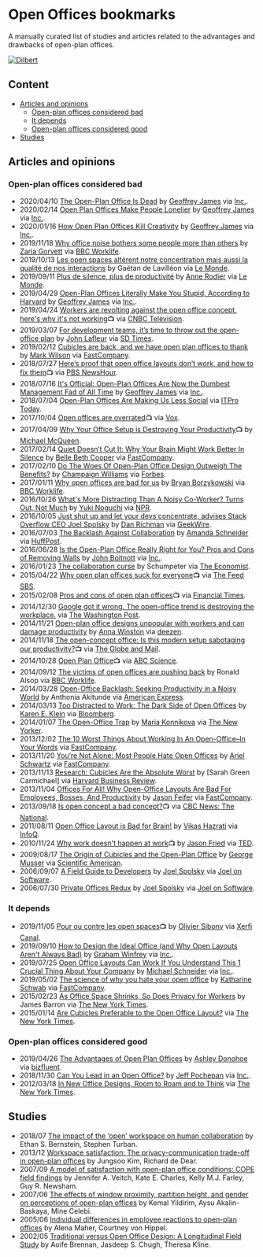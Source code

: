 # Open Offices bookmarks
A manually curated list of studies and articles related to the advantages and drawbacks of open-plan offices.

[![Dilbert](https://assets.amuniversal.com/97194cc0cbed0130f1a6001dd8b71c47)](https://dilbert.com/strip/2013-08-03)

## Content
* [Articles and opinions](#articles-and-opinions)
  * [Open-plan offices considered bad](#open-plan-offices-considered-bad)
  * [It depends](#it-depends)
  * [Open-plan offices considered good](#open-plan-offices-considered-good)
* [Studies](#studies)

## Articles and opinions
### Open-plan offices considered bad
* 2020/04/10 [The Open-Plan Office Is Dead](https://www.inc.com/geoffrey-james/the-open-plan-office-is-dead.html) by [Geoffrey James](https://twitter.com/Sales_Source) via [Inc.](https://www.inc.com/).
* 2020/02/14 [Open Plan Offices Make People Lonelier](https://www.inc.com/geoffrey-james/open-plan-offices-make-people-lonelier.html) by [Geoffrey James](https://twitter.com/Sales_Source) via [Inc.](https://www.inc.com/).
* 2020/01/16 [How Open Plan Offices Kill Creativity](https://www.inc.com/geoffrey-james/how-open-plan-offices-kill-creativity.html) by [Geoffrey James](https://twitter.com/Sales_Source) via [Inc.](https://www.inc.com/).
* 2019/11/18 [Why office noise bothers some people more than others](https://www.bbc.com/worklife/article/20191115-office-noise-acceptable-levels-personality-type) by [Zaria Gorvett](https://twitter.com/ZariaGorvett) via [BBC Worklife](https://www.bbc.com/worklife).
* 2019/10/13 [Les open spaces altèrent notre concentration mais aussi la qualité de nos interactions](https://www.lemonde.fr/emploi/article/2019/10/13/les-open-spaces-alterent-notre-concentration-mais-aussi-la-qualite-de-nos-interactions_6015310_1698637.html) by Gaëtan de Lavilléon via [Le Monde](https://www.lemonde.fr/).
* 2019/09/11 [Plus de silence, plus de productivité](https://www.lemonde.fr/emploi/article/2019/09/11/plus-de-silence-plus-de-productivite_5508921_1698637.html) by [Anne Rodier](https://twitter.com/Anne_Rodier) via  [Le Monde](https://www.lemonde.fr/).
* 2019/04/29 [Open-Plan Offices Literally Make You Stupid, According to Harvard](https://www.inc.com/geoffrey-james/open-plan-offices-literally-make-you-stupid-according-to-harvard.html) by [Geoffrey James](https://twitter.com/Sales_Source) via [Inc.](https://www.inc.com/).
* 2019/04/24 [Workers are revolting against the open office concept, here's why it's not working](https://www.youtube.com/watch?v=pcAliBlCJS0):tv: via [CNBC Television](https://www.youtube.com/channel/UCrp_UI8XtuYfpiqluWLD7Lw).
* 2019/03/07 [For development teams, it’s time to throw out the open-office plan](https://sdtimes.com/softwaredev/for-development-teams-its-time-to-throw-out-the-open-office-plan/) by [John Lafleur](https://twitter.com/JeanLafleur) via [SD Times](https://sdtimes.com/).
* 2019/02/12 [Cubicles are back, and we have open plan offices to thank](https://www.fastcompany.com/90305213/the-hip-new-open-plan-office-trend-cubicles) by [Mark Wilson](https://twitter.com/ctrlzee) via [FastCompany](https://www.fastcompany.com/).
* 2018/07/27 [Here’s proof that open office layouts don’t work, and how to fix them](https://www.youtube.com/watch?v=jL5XwZJ0410):tv: via [PBS NewsHour](https://www.youtube.com/channel/UC6ZFN9Tx6xh-skXCuRHCDpQ).
* 2018/07/16 [It's Official: Open-Plan Offices Are Now the Dumbest Management Fad of All Time](https://www.inc.com/geoffrey-james/its-official-open-plan-offices-are-now-dumbest-management-fad-of-all-time.html) by [Geoffrey James](https://twitter.com/Sales_Source) via [Inc.](https://www.inc.com/).
* 2018/07/04 [Open-Plan Offices Are Making Us Less Social](https://www.itprotoday.com/collaboration/open-plan-offices-are-making-us-less-social) via [ITPro Today](https://www.itprotoday.com/).
* 2017/10/04 [Open offices are overrated](https://www.youtube.com/watch?v=-p6WWRarjNs):tv: via [Vox](https://www.youtube.com/channel/UCLXo7UDZvByw2ixzpQCufnA).
* 2017/04/09 [Why Your Office Setup is Destroying Your Productivity](https://www.youtube.com/watch?v=d9p5Wyhp194):tv: by [Michael McQueen](https://twitter.com/Michael_McQueen).
* 2017/02/14 [Quiet Doesn’t Cut It: Why Your Brain Might Work Better In Silence](https://www.fastcompany.com/3068168/quiet-doesnt-cut-it-why-your-brain-might-work-better-in-silence) by [Belle Beth Cooper](https://twitter.com/BelleBCooper) via [FastCompany](https://www.fastcompany.com/).
* 2017/02/10 [Do The Woes Of Open-Plan Office Design Outweigh The Benefits?](https://www.forbes.com/sites/bisnow/2017/02/10/do-the-woes-of-open-plan-office-design-outweigh-the-benefits/) by [Champaign Williams](https://twitter.com/cwilliams060590) via [Forbes](https://www.forbes.com/).
* 2017/01/11 [Why open offices are bad for us](https://www.bbc.com/worklife/article/20170105-open-offices-are-damaging-our-memories) by [Bryan Borzykowski](https://twitter.com/bborzyko) via [BBC Worklife](https://www.bbc.com/worklife).
* 2016/10/26 [What's More Distracting Than A Noisy Co-Worker? Turns Out, Not Much](https://www.npr.org/2016/10/26/498850659/what-s-more-distracting-than-a-noisy-coworker-not-much) by [Yuki Noguchi](https://twitter.com/Yukinoguchi) via [NPR](https://www.npr.org/).
* 2016/10/05 [Just shut up and let your devs concentrate, advises Stack Overflow CEO Joel Spolsky](https://www.geekwire.com/2016/just-shut-let-devs-concentrate-programming-expert-advises/) by [Dan Richman](https://twitter.com/danielarichman) via [GeekWire](https://www.geekwire.com/).
* 2016/07/03 [The Backlash Against Collaboration](https://www.huffpost.com/entry/the-backlash-against-coll_b_9392040) by [Amanda Schneider](https://www.twitter.com/CCGfounder) via [HuffPost](https://www.huffpost.com/).
* 2016/06/28 [Is the Open-Plan Office Really Right for You? Pros and Cons of Removing Walls](https://www.inc.com/john-boitnott/is-the-open-plan-office-really-right-for-you-pros-and-cons-of-removing-walls.html) by [John Boitnott](https://twitter.com/jboitnott) via [Inc.](https://www.inc.com/).
* 2016/01/23 [The collaboration curse](https://www.economist.com/business/2016/01/23/the-collaboration-curse) by Schumpeter via [The Economist](https://www.economist.com/).
* 2015/04/22 [Why open plan offices suck for everyone](https://www.youtube.com/watch?v=lOLCgZ_WvIo):tv: via [The Feed SBS](https://www.youtube.com/watch?v=lOLCgZ_WvIo).
* 2015/02/08 [Pros and cons of open plan offices](https://www.youtube.com/watch?v=n_0Q9-DeKpc):tv: via [Financial Times](https://www.youtube.com/channel/UCoUxsWakJucWg46KW5RsvPw).
* 2014/12/30 [Google got it wrong. The open-office trend is destroying the workplace.](https://www.washingtonpost.com/posteverything/wp/2014/12/30/google-got-it-wrong-the-open-office-trend-is-destroying-the-workplace/) via [The Washington Post](https://www.washingtonpost.com/).
* 2014/11/21 [Open-plan office designs unpopular with workers and can damage productivity](https://www.dezeen.com/2014/11/21/open-plan-office-designs-unpopular-with-workers-damage-productivity/) by [Anna Winston](https://twitter.com/AnnaWinston) via [deezen](https://www.dezeen.com/).
* 2014/11/18 [The open-concept office: Is this modern setup sabotaging our productivity?](https://www.youtube.com/watch?v=DDlJ5zrnc5I):tv: via [The Globe and Mail](https://www.youtube.com/channel/UCsZYUb8C_19bWOCKF9jRwSg).
* 2014/10/28 [Open Plan Office](https://www.youtube.com/watch?v=8nYWnu9dxlk):tv: via [ABC Science](https://www.youtube.com/channel/UCR_kFbcwWy1cKLCkmcMf4lg).
* 2014/09/12 [The victims of open offices are pushing back](https://www.bbc.com/worklife/article/20140911-open-office-victims-push-back) by Ronald Alsop via [BBC Worklife](https://www.bbc.com/worklife).
* 2014/03/28 [Open-Office Backlash: Seeking Productivity in a Noisy World](https://www.americanexpress.com/en-us/business/trends-and-insights/articles/open-office-backlash-seeking-productivity-in-a-noisy-world/) by Anthonia Akitunde via [American Express](https://www.americanexpress.com/).
* 2014/03/13 [Too Distracted to Work: The Dark Side of Open Offices](https://www.bloomberg.com/news/articles/2014-03-13/too-distracted-to-work-the-dark-side-of-open-offices) by [Karen E. Klein](https://twitter.com/kareneklein) via [Bloomberg](https://www.bloomberg.com/).
* 2014/01/07 [The Open-Office Trap](https://www.newyorker.com/business/currency/the-open-office-trap) by [Maria Konnikova](https://twitter.com/mkonnikova) via [The New Yorker](https://www.newyorker.com/).
* 2013/12/02 [The 10 Worst Things About Working In An Open-Office–In Your Words](https://www.fastcompany.com/3022456/the-10-worst-things-about-working-in-an-open-office-in-your-words) via [FastCompany](https://www.fastcompany.com/).
* 2013/11/20 [You’re Not Alone: Most People Hate Open Offices](https://www.fastcompany.com/3021713/youre-not-alone-most-people-hate-open-offices) by [Ariel Schwartz](https://twitter.com/arielhs) via [FastCompany](https://www.fastcompany.com/).
* 2013/11/13 [Research: Cubicles Are the Absolute Worst](https://hbr.org/2013/11/research-cubicles-are-the-absolute-worst) by [Sarah Green Carmichael] via [Harvard Business Review](https://hbr.org/).
* 2013/11/04 [Offices For All! Why Open-Office Layouts Are Bad For Employees, Bosses, And Productivity](https://www.fastcompany.com/3019758/offices-for-all-why-open-office-layouts-are-bad-for-employees-bosses-and-productivity) by [Jason Feifer](https://twitter.com/heyfeifer) via [FastCompany](https://www.fastcompany.com/).
* 2013/09/18 [Is open concept a bad concept?](https://www.youtube.com/watch?v=SZI2yYfTJSU):tv: via [CBC News: The National](https://www.youtube.com/channel/UCKjU3KzdbJE1EFcHVqXC3_g).
* 2011/08/11 [Open Office Layout is Bad for Brain!](https://www.infoq.com/news/2011/08/open-office-layout/) by [Vikas Hazrati](https://twitter.com/vhazrati) via [InfoQ](https://www.infoq.com/).
* 2010/11/24 [Why work doesn't happen at work](https://www.youtube.com/watch?v=5XD2kNopsUs):tv: by [Jason Fried](https://twitter.com/jasonfried) via [TED](https://www.youtube.com/channel/UCAuUUnT6oDeKwE6v1NGQxug).
* 2009/08/17 [The Origin of Cubicles and the Open-Plan Office](https://www.scientificamerican.com/article/the-origin-of-cubicles-an/) by [George Musser](https://twitter.com/gmusser) via [Scientific American](https://www.scientificamerican.com/).
* 2006/09/07 [A Field Guide to Developers](https://www.joelonsoftware.com/2006/09/07/a-field-guide-to-developers-2/) by [Joel Spolsky](https://twitter.com/spolsky) via [Joel on Software](https://www.joelonsoftware.com/).
* 2006/07/30 [Private Offices Redux](https://www.joelonsoftware.com/2006/07/30/private-offices-redux/) by [Joel Spolsky](https://twitter.com/spolsky) via [Joel on Software](https://www.joelonsoftware.com/).

### It depends
* 2019/11/05 [Pour ou contre les open spaces](https://www.youtube.com/watch?v=IaRmZUs4TOU):tv: by [Olivier Sibony](https://twitter.com/SibOliv) via [Xerfi Canal](https://www.youtube.com/channel/UClLFPD1pu0nVTR_Y8NCpXJQ).
* 2019/09/10 [How to Design the Ideal Office (and Why Open Layouts Aren't Always Bad)](https://www.inc.com/graham-winfrey/workplace-experts-open-plan-office-brian-chen-room-harvard-study.html) by [Graham Winfrey](https://twitter.com/GrahamWinfrey) via [Inc.](https://www.inc.com/).
* 2019/07/25 [Open Office Layouts Can Work If You Understand This 1 Crucial Thing About Your Company](https://www.inc.com/michael-schneider/open-office-layouts-can-work-if-you-understand-this-1-crucial-thing-about-your-company.html) by [Michael Schneider](https://twitter.com/MSchneiderTwts) via [Inc.](https://www.inc.com/).
* 2019/05/02 [The science of why you hate your open office](https://www.fastcompany.com/90342214/the-science-of-why-you-hate-your-open-office) by [Katharine Schwab](https://twitter.com/kschwabable) via [FastCompany](https://www.fastcompany.com/).
* 2015/02/23 [As Office Space Shrinks, So Does Privacy for Workers](https://www.nytimes.com/2015/02/23/nyregion/as-office-space-shrinks-so-does-privacy-for-workers.html) by James Barron via [The New York Times](https://www.nytimes.com/).
* 2015/01/14 [Are Cubicles Preferable to the Open Office Layout?](https://www.nytimes.com/roomfordebate/2015/01/14/are-cubicles-preferable-to-the-open-office-layout) via [The New York Times](https://www.nytimes.com/).

### Open-plan offices considered good
* 2019/04/26 [The Advantages of Open Plan Offices](https://bizfluent.com/list-6775656-advantages-open-plan-offices.html) by [Ashley Donohoe]() via [bizfluent](https://bizfluent.com/).
* 2018/11/30 [Can You Lead in an Open Office?](https://www.inc.com/jeff-pochepan/can-you-lead-in-an-open-office.html) by [Jeff Pochepan](https://twitter.com/StrongProjInc) via [Inc.](https://www.inc.com/).
* 2012/03/18 [In New Office Designs, Room to Roam and to Think](https://www.nytimes.com/2012/03/18/business/new-office-designs-offer-room-to-roam-and-to-think.html) via [The New York Times](https://www.nytimes.com/).

## Studies
* 2018/07 [The impact of the ‘open’ workspace on human collaboration](https://doi.org/10.1098/rstb.2017.0239) by Ethan S. Bernstein, Stephen Turban.
* 2013/12 [Workspace satisfaction: The privacy-communication trade-off in open-plan offices](https://doi.org/10.1016/j.jenvp.2013.06.007) by Jungsoo Kim, Richard de Dear.
* 2007/09 [A model of satisfaction with open-plan office conditions: COPE field findings](https://doi.org/10.1016/j.jenvp.2007.04.002) by Jennifer A. Veitch, Kate E. Charles, Kelly M.J. Farley, Guy R. Newsham.
* 2007/06 [The effects of window proximity, partition height, and gender on perceptions of open-plan offices](https://doi.org/10.1016/j.jenvp.2007.01.004) by Kemal Yildirim, Aysu Akalin-Baskaya, Mine Celebi.
* 2005/06 [Individual differences in employee reactions to open-plan offices](https://doi.org/10.1016/j.jenvp.2005.05.002) by Alena Maher, Courtney von Hippel.
* 2002/05 [Traditional versus Open Office Design: A Longitudinal Field Study](https://doi.org/10.1177%2F0013916502034003001) by Aoife Brennan, Jasdeep S. Chugh, Theresa Kline.